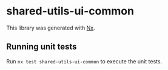 # shared-utils-ui-common

This library was generated with [Nx](https://nx.dev).

## Running unit tests

Run `nx test shared-utils-ui-common` to execute the unit tests.
